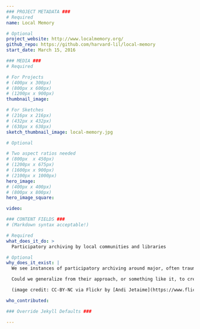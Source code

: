 ```yaml
---
### PROJECT METADATA ###
# Required
name: Local Memory

# Optional
project_website: http://www.localmemory.org/
github_repo: https://github.com/harvard-lil/local-memory
start_date: March 15, 2016

### MEDIA ###
# Required

# For Projects
# (400px x 300px)
# (800px x 600px)
# (1200px x 900px)
thumbnail_image:

# For Sketches
# (216px x 216px)
# (432px x 432px)
# (638px x 638px)
sketch_thumbnail_image: local-memory.jpg

# Optional

# Two aspect ratios needed
# (800px  x 450px)
# (1200px x 675px)
# (1600px x 900px)
# (2100px x 1000px)
hero_image:
# (400px x 400px)
# (800px x 800px)
hero_image_square:

video:

### CONTENT FIELDS ###
# (Markdown syntax acceptable!)

# Required
what_does_it_do: >
  Participatory archiving by local communities and libraries

# Optional
why_does_it_exist: |
  We see instances of participatory archiving around major, often traumatic community events, such as the [Boston Marathon](http://marathon.neu.edu/) and the [2011 Japan earthquate and tsunami](http://www.jdarchive.org/en/home). These are amazing resources built by and for those directly affected.

  Could we generalize from their approach, or something like it, to create something that would allow small communities to organize their images, words and ther media around local events, with the help of librarians in the community?

  (image credit: CC-BY-NC via Flickr by [Andi Jetaime](https://www.flickr.com/photos/paix_et_amour/3499987051/in/photolist-6khmdk-bi7ma8-qHEREH-N8Q7y-dWqLEd-og6TUA-82GH96-5KxtHf-pmyMWQ-4xvtUp-agk9Vg-53H1vi-eHzuuU-qMqJ3d-rpWByu-xCWEZq-bUHwu7-grCdii-a9gZvp-iGx8c-3iisr-5FMLfJ-4wvUJX-grBuHB-grCbXT-61vv61-AADWn3-6ekEZS-8NNjfQ-5eSrH-9T2w21-grBu8D-kYfsRz-7VDTEo-grCdiD-3wGYbW-7E5FdS-mF8Nme-6AfKBR-4qZ14F-4cmE6-8WxNok-bhS4eD-nzZ5pR-4CUxMQ-qt2Fsm-do6JbE-cK3pWS-grB5dJ-grCgkF))

who_contributed:

### Override Jekyll Defaults ###

---
```

